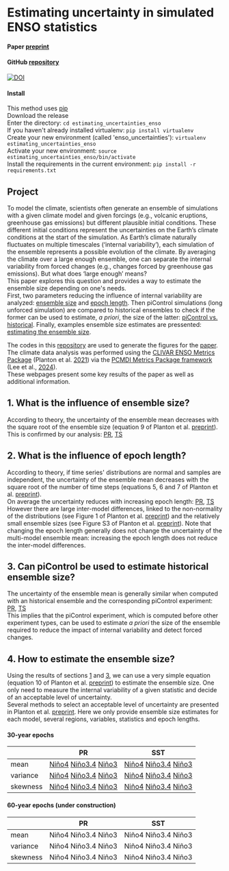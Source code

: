 # Estimating uncertainty in simulated ENSO statistics

#### Paper [preprint](https://doi.org/10.22541/essoar.170196744.48068128/v1)

#### GitHub [repository](https://github.com/yyplanton/estimating_uncertainties_enso/)

[![DOI](https://zenodo.org/badge/724324199.svg)](https://zenodo.org/doi/10.5281/zenodo.11512024)

#### Install
This method uses [pip](https://pip.pypa.io/en/stable/installation/)  
Download the release  
Enter the directory: `cd estimating_uncertainties_enso`  
If you haven't already installed virtualenv: `pip install virtualenv`  
Create your new environment (called 'enso_uncertainties'): `virtualenv estimating_uncertainties_enso`  
Activate your new environment: `source estimating_uncertainties_enso/bin/activate`  
Install the requirements in the current environment: `pip install -r requirements.txt`


## Project
To model the climate, scientists often generate an ensemble of simulations with a given climate model and given forcings (e.g., volcanic eruptions, greenhouse gas emissions) but different plausible initial conditions. These different initial conditions represent the uncertainties on the Earth’s climate conditions at the start of the simulation. As Earth’s climate naturally fluctuates on multiple timescales (‘internal variability’), each simulation of the ensemble represents a possible evolution of the climate. By averaging the climate over a large enough ensemble, one can separate the internal variability from forced changes (e.g., changes forced by greenhouse gas emissions). But what does ‘large enough’ means?  
This paper explores this question and provides a way to estimate the ensemble size depending on one's needs.  
First, two parameters reducing the influence of internal variability are analyzed: [ensemble size](#1-what-is-the-influence-of-ensemble-size) and [epoch length](#2-what-is-the-influence-of-epoch-length). Then piControl simulations (long unforced simulation) are compared to historical ensembles to check if the former can be used to estimate, *a priori*, the size of the latter: [piControl vs. historical](#3-can-piControl-be-used-to-estimate-historical-ensemble-size). Finally, examples ensemble size estimates are pressented: [estimating the ensemble size](#4-how-to-estimate-the-ensemble-size).

The codes in this [repository](https://github.com/yyplanton/estimating_uncertainties_enso/) are used to generate the figures for the [paper](https://doi.org/10.22541/essoar.170196744.48068128/v1).  
The climate data analysis was performed using the [CLIVAR ENSO Metrics Package](https://github.com/CLIVAR-PRP/ENSO_metrics) (Planton et al. [2021](https://doi.org/10.1175/BAMS-D-19-0337.1)) via the [PCMDI Metrics Package framework](https://github.com/PCMDI/pcmdi_metrics) (Lee et al., [2024](https://doi.org/10.5194/gmd-17-3919-2024)).  
These webpages present some key results of the paper as well as additional information.


## 1. What is the influence of ensemble size?<a id='1-what-is-the-influence-of-ensemble-size'></a>
According to theory, the uncertainty of the ensemble mean decreases with the square root of the ensemble size (equation 9 of Planton et al. [preprint](https://doi.org/10.22541/essoar.170196744.48068128/v1)).  
This is confirmed by our analysis: [PR](docs/f3_pr.md), [TS](docs/f3_ts.md)


## 2. What is the influence of epoch length?<a id='2-what-is-the-influence-of-epoch-length'></a>
According to theory, if time series' distributions are normal and samples are independent, the uncertainty of the ensemble mean decreases with the square root of the number of time steps (equations 5, 6 and 7 of Planton et al. [preprint](https://doi.org/10.22541/essoar.170196744.48068128/v1)).  
On average the uncertainty reduces with increasing epoch length: [PR](docs/f4_pr.md), [TS](docs/f4_ts.md)  
However there are large inter-model differences, linked to the non-normality of the distributions (see Figure 1 of Planton et al. [preprint](https://doi.org/10.22541/essoar.170196744.48068128/v1)) and the relatively small ensemble sizes (see Figure S3 of Planton et al. [preprint](https://doi.org/10.22541/essoar.170196744.48068128/v1)). Note that changing the epoch length generally does not change the uncertainty of the multi-model ensemble mean: increasing the epoch length does not reduce the inter-model differences.  


## 3. Can piControl be used to estimate historical ensemble size?<a id='3-can-piControl-be-used-to-estimate-historical-ensemble-size'></a>
The uncertainty of the ensemble mean is generally similar when computed with an historical ensemble and the corresponding piControl experiment: [PR](docs/f5_pr_030.md), [TS](docs/f5_ts_030.md)  
This implies that the piControl experiment, which is computed before other experiment types, can be used to estimate *a priori* the size of the ensemble required to reduce the impact of internal variability and detect forced changes.


## 4. How to estimate the ensemble size?<a id='4-how-to-estimate-the-ensemble-size'></a>
Using the results of sections [1](#1-what-is-the-influence-of-ensemble-size) and [3](#3-can-piControl-be-used-to-estimate-historical-ensemble-size), we can use a very simple equation (equation 10 of Planton et al. [preprint](https://doi.org/10.22541/essoar.170196744.48068128/v1)) to estimate the ensemble size. One only need to measure the internal variability of a given statistic and decide of an acceptable level of uncertainty.  
Several methods to select an acceptable level of uncertainty are presented in Planton et al. [preprint](https://doi.org/10.22541/essoar.170196744.48068128/v1). Here we only provide ensemble size estimates for each model, several regions, variables, statistics and epoch lengths.

#### 30-year epochs

|  | PR | SST |
| --- | --- | --- |
| mean | [Niño4](docs/res_ave_pr_val_n40e_030_year.md) [Niño3.4](docs/res_ave_pr_val_n34e_030_year.md) [Niño3](docs/res_ave_pr_val_n30e_030_year.md) | [Niño4](docs/res_ave_ts_val_n40e_030_year.md) [Niño3.4](docs/res_ave_ts_val_n34e_030_year.md) [Niño3](docs/res_ave_ts_val_n30e_030_year.md) |
| variance | [Niño4](docs/res_var_pr_ano_n40e_030_year.md) [Niño3.4](docs/res_var_pr_ano_n34e_030_year.md) [Niño3](docs/res_var_pr_ano_n30e_030_year.md) | [Niño4](docs/res_var_ts_ano_n40e_030_year.md) [Niño3.4](docs/res_var_ts_ano_n34e_030_year.md) [Niño3](docs/res_var_ts_ano_n30e_030_year.md) |
| skewness | [Niño4](docs/res_ske_pr_ano_n40e_030_year.md) [Niño3.4](docs/res_ske_pr_ano_n34e_030_year.md) [Niño3](docs/res_ske_pr_ano_n30e_030_year.md) | [Niño4](docs/res_ske_ts_ano_n40e_030_year.md) [Niño3.4](docs/res_ske_ts_ano_n34e_030_year.md) [Niño3](docs/res_ske_ts_ano_n30e_030_year.md) |


#### 60-year epochs (under construction)

|  | PR | SST |
| --- | --- | --- |
| mean | Niño4 Niño3.4 Niño3 | Niño4 Niño3.4 Niño3 |
| variance | Niño4 Niño3.4 Niño3 | Niño4 Niño3.4 Niño3 |
| skewness | Niño4 Niño3.4 Niño3 | Niño4 Niño3.4 Niño3 |
